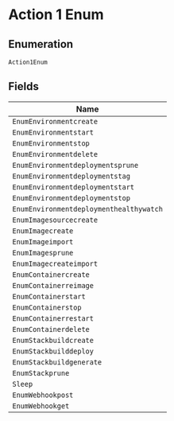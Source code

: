 
# Action 1 Enum

## Enumeration

`Action1Enum`

## Fields

| Name |
|  --- |
| `EnumEnvironmentcreate` |
| `EnumEnvironmentstart` |
| `EnumEnvironmentstop` |
| `EnumEnvironmentdelete` |
| `EnumEnvironmentdeploymentsprune` |
| `EnumEnvironmentdeploymentstag` |
| `EnumEnvironmentdeploymentstart` |
| `EnumEnvironmentdeploymentstop` |
| `EnumEnvironmentdeploymenthealthywatch` |
| `EnumImagesourcecreate` |
| `EnumImagecreate` |
| `EnumImageimport` |
| `EnumImagesprune` |
| `EnumImagecreateimport` |
| `EnumContainercreate` |
| `EnumContainerreimage` |
| `EnumContainerstart` |
| `EnumContainerstop` |
| `EnumContainerrestart` |
| `EnumContainerdelete` |
| `EnumStackbuildcreate` |
| `EnumStackbuilddeploy` |
| `EnumStackbuildgenerate` |
| `EnumStackprune` |
| `Sleep` |
| `EnumWebhookpost` |
| `EnumWebhookget` |

